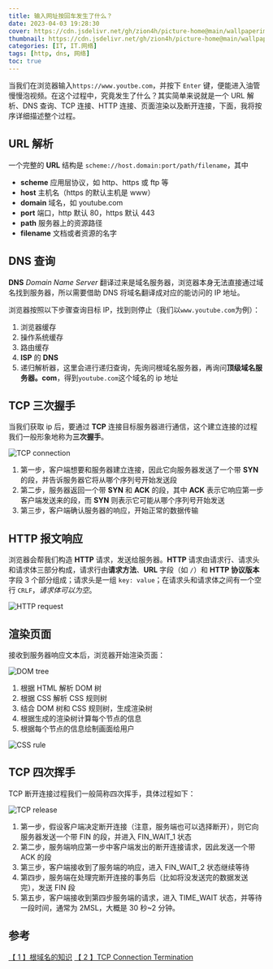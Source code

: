 ```yaml
---
title: 输入网址按回车发生了什么？
date: 2023-04-03 19:28:30
cover: https://cdn.jsdelivr.net/gh/zion4h/picture-home@main/wallpaperimg1005.jpg
thumbnail: https://cdn.jsdelivr.net/gh/zion4h/picture-home@main/wallpaperimg1005.jpg
categories: [IT, IT.网络]
tags: [http, dns, 网络]
toc: true
---
```

当我们在浏览器输入`https://www.youtbe.com`，并按下 `Enter` 键，便能进入油管慢慢泡视频。在这个过程中，究竟发生了什么？其实简单来说就是一个 URL 解析、DNS 查询、TCP 连接、HTTP 连接、页面渲染以及断开连接，下面，我将按序详细描述整个过程。
<!-- more -->

## URL 解析

一个完整的 **URL** 结构是 `scheme://host.domain:port/path/filename`，其中

- **scheme** 应用层协议，如 http、https 或 ftp 等
- **host** 主机名（https 的默认主机是 www）
- **domain** 域名，如 youtube.com
- **port** 端口，http 默认 80，https 默认 443
- **path** 服务器上的资源路径
- **filename** 文档或者资源的名字

## DNS 查询

**DNS** *Domain Name Server* 翻译过来是域名服务器，浏览器本身无法直接通过域名找到服务器，所以需要借助 DNS 将域名翻译成对应的能访问的 IP 地址。

浏览器按照以下步骤查询目标 IP，找到则停止（我们以`www.youtube.com`为例）：

1. 浏览器缓存
2. 操作系统缓存
3. 路由缓存
4. **ISP** 的 **DNS**
5. 递归解析器，这里会进行递归查询，先询问根域名服务器，再询问**顶级域名服务器。com**，得到`youtube.com`这个域名的 ip 地址

## TCP 三次握手

当我们获取 ip 后，要通过 **TCP** 连接目标服务器进行通信，这个建立连接的过程我们一般形象地称为**三次握手**。

![TCP connection](https://cdn.jsdelivr.net/gh/zion4h/picture-home@main/TCP-connection.png)

1. 第一步，客户端想要和服务器建立连接，因此它向服务器发送了一个带 **SYN** 的段，并告诉服务器它将从哪个序列号开始发送段
2. 第二步，服务器返回一个带 **SYN** 和 **ACK** 的段，其中 **ACK** 表示它响应第一步客户端发送来的段，而 **SYN** 则表示它可能从哪个序列号开始发送
3. 第三步，客户端确认服务器的响应，开始正常的数据传输

## HTTP 报文响应

浏览器会帮我们构造 **HTTP** 请求，发送给服务器。**HTTP** 请求由请求行、请求头和请求体三部分构成，请求行由**请求方法**、**URL** 字段（如 `/`）和 **HTTP 协议版本** 字段 3 个部分组成；请求头是一组 `key: value`；在请求头和请求体之间有一个空行 `CRLF`，*请求体可以为空*。

![HTTP request](https://cdn.jsdelivr.net/gh/zion4h/picture-home@main/https-request.webp)

## 渲染页面

接收到服务器响应文本后，浏览器开始渲染页面：

![DOM tree](https://cdn.jsdelivr.net/gh/zion4h/picture-home@main/1200px-DOM-model.svg.png)

1. 根据 HTML 解析 DOM 树
2. 根据 CSS 解析 CSS 规则树
3. 结合 DOM 树和 CSS 规则树，生成渲染树
4. 根据生成的渲染树计算每个节点的信息
5. 根据每个节点的信息绘制画面给用户

![CSS rule](https://cdn.jsdelivr.net/gh/zion4h/picture-home@main/css-rule.svg)

## TCP 四次挥手

TCP 断开连接过程我们一般简称四次挥手，具体过程如下：

![TCP release](https://cdn.jsdelivr.net/gh/zion4h/picture-home@main/tcp-release.png)

1. 第一步，假设客户端决定断开连接（注意，服务端也可以选择断开），则它向服务器发送一个带 FIN 的段，并进入 FIN_WAIT_1 状态
2. 第二步，服务端响应第一步中客户端发出的断开连接请求，因此发送一个带 ACK 的段
3. 第三步，客户端接收到了服务端的响应，进入 FIN_WAIT_2 状态继续等待
4. 第四步，服务端在处理完断开连接的事务后（比如将没发送完的数据发送完），发送 FIN 段
5. 第五步，客户端接收到第四步服务端的请求，进入 TIME_WAIT 状态，并等待一段时间，通常为 2MSL，大概是 30 秒~2 分钟。

## 参考

[【 1 】根域名的知识](https://www.ruanyifeng.com/blog/2018/05/root-domain.html)
[【 2 】TCP Connection Termination](https://www.geeksforgeeks.org/tcp-connection-termination/#)
